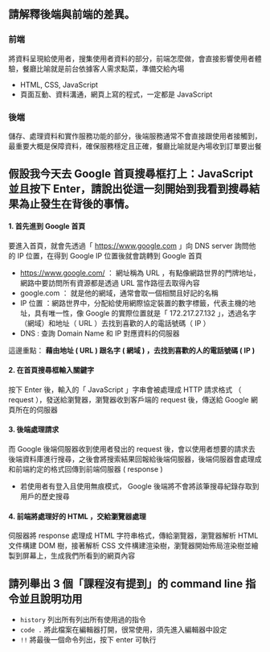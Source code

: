 ## 請解釋後端與前端的差異。

### 前端

將資料呈現給使用者，搜集使用者資料的部分，前端怎麼做，會直接影響使用者體驗，餐廳比喻就是前台依據客人需求點菜，準備交給內場

- HTML, CSS, JavaScript
- 頁面互動、資料溝通，網頁上寫的程式，一定都是 JavaScript

### 後端

儲存、處理資料和實作服務功能的部分，後端服務通常不會直接跟使用者接觸到，最重要大概是保障資料，確保服務穩定且正確，餐廳比喻就是內場收到訂單要出餐

## 假設我今天去 Google 首頁搜尋框打上：JavaScript 並且按下 Enter，請說出從這一刻開始到我看到搜尋結果為止發生在背後的事情。

#### 1. 首先進到 Google 首頁

要進入首頁，就會先透過「 https://www.google.com 」向 DNS server 詢問他的 IP 位置，在得到 Google IP 位置後就會跳轉到 Google 首頁

- https://www.google.com/ ： 網址稱為 URL ，有點像網路世界的門牌地址，網路中要訪問所有資源都是透過 URL 當作路徑去取得內容
- google.com ： 就是他的網域，通常會取一個相關且好記的名稱
- IP 位置 ：網路世界中，分配給使用網際協定裝置的數字標籤，代表主機的地址，具有唯一性，像 Google 的實際位置就是「 172.217.27.132 」，透過名字（網域）和地址（ URL ）去找到喜歡的人的電話號碼（ IP ）
- DNS : 查詢 Domain Name 和 IP 對應資料的伺服器

這邊重點： **藉由地址 ( URL ) 跟名字 ( 網域 ) ，去找到喜歡的人的電話號碼 ( IP )**

#### 2. 在首頁搜尋框輸入關鍵字

按下 Enter 後，輸入的「 JavaScript 」字串會被處理成 HTTP 請求格式 （ request ），發送給瀏覽器，瀏覽器收到客戶端的 request 後，傳送給 Google 網頁所在的伺服器

#### 3. 後端處理請求

而 Google 後端伺服器收到使用者發出的 request 後，會以使用者想要的請求去後端資料庫進行搜尋，之後會將搜索結果回報給後端伺服器，後端伺服器會處理成和前端約定的格式回傳到前端伺服器 ( response )

- 若使用者有登入且使用無痕模式， Google 後端將不會將該筆搜尋紀錄存取到用戶的歷史搜尋

#### 4. 前端將處理好的 HTML ，交給瀏覽器處理

伺服器將 response 處理成 HTML 字符串格式，傳給瀏覽器，瀏覽器解析 HTML 文件構建 DOM 樹，接著解析 CSS 文件構建渲染樹，瀏覽器開始佈局渲染樹並繪製到屏幕上，生成我們所看到的網頁內容

## 請列舉出 3 個「課程沒有提到」的 command line 指令並且說明功用

- `history` 列出所有列出所有使用過的指令
- `code .` 將此檔案在編輯器打開，很常使用，須先進入編輯器中設定
- `!!` 將最後一個命令列出，按下 enter 可執行

